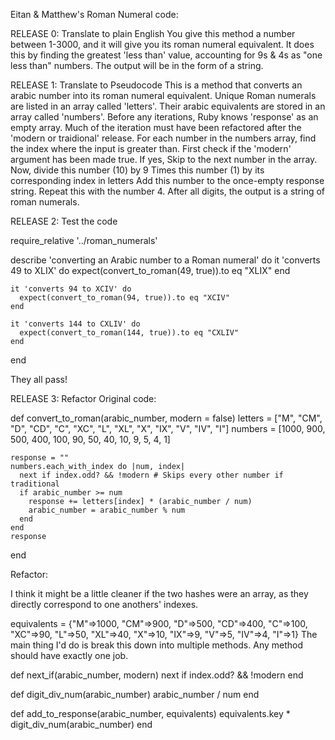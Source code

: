 Eitan & Matthew's Roman Numeral code:

RELEASE 0: Translate to plain English
You give this method a number between 1-3000, and it will give you its roman numeral equivalent.
It does this by finding the greatest 'less than' value, accounting for 9s & 4s as "one less than" numbers.
The output will be in the form of a string.

RELEASE 1: Translate to Pseudocode
This is a method that converts an arabic number into its roman numeral equivalent.
Unique Roman numerals are listed in an array called 'letters'. 
Their arabic equivalents are stored in an array called 'numbers'.
Before any iterations, Ruby knows 'response' as an empty array.
Much of the iteration must have been refactored after the 'modern or traidional' release.
For each number in the numbers array, find the index where the input is greater than.
First check if the 'modern' argument has been made true.
If yes, Skip to the next number in the array.
Now, divide this number (10) by 9
Times this number (1) by its corresponding index in letters
Add this number to the once-empty response string.
Repeat this with the number 4. 
After all digits, the output is a string of roman numerals.

RELEASE 2: Test the code

require_relative '../roman_numerals'

describe 'converting an Arabic number to a Roman numeral' do
    it 'converts 49 to XLIX' do
      expect(convert_to_roman(49, true)).to eq "XLIX"
    end

    it 'converts 94 to XCIV' do
      expect(convert_to_roman(94, true)).to eq "XCIV"
    end

    it 'converts 144 to CXLIV' do
      expect(convert_to_roman(144, true)).to eq "CXLIV"
    end
end 

They all pass!

RELEASE 3: Refactor
Original code:

def convert_to_roman(arabic_number, modern = false)
    letters = ["M", "CM", "D", "CD", "C", "XC", "L", "XL", "X", "IX", "V", "IV", "I"]
    numbers = [1000, 900, 500, 400, 100, 90, 50, 40, 10, 9, 5, 4, 1]

    response = ""
    numbers.each_with_index do |num, index|
      next if index.odd? && !modern # Skips every other number if traditional
      if arabic_number >= num
        response += letters[index] * (arabic_number / num)
        arabic_number = arabic_number % num
      end
    end
    response
end

Refactor:

I think it might be a little cleaner if the two hashes were an array, as they directly correspond to one anothers' indexes.

equivalents = {"M"=>1000, "CM"=>900, "D"=>500, "CD"=>400, "C"=>100, "XC"=>90, "L"=>50, "XL"=>40, "X"=>10, "IX"=>9, "V"=>5, "IV"=>4, "I"=>1}
The main thing I'd do is break this down into multiple methods. Any method should have exactly one job.


def next_if(arabic_number, modern)
	next if index.odd? && !modern
end 

def digit_div_num(arabic_number)
	arabic_number / num
end 

def add_to_response(arabic_number, equivalents)
	equivalents.key * digit_div_num(arabic_number)
end 
